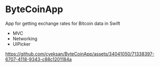 # ByteCoinApp
App for getting exchange rates for Bitcoin data in Swift

- MVC
- Networking
- UIPicker

https://github.com/cyeksan/ByteCoinApp/assets/34041050/71338397-6707-4118-9343-c88c1201184a

